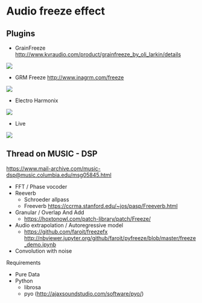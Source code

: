 # Audio freeze effect

## Plugins

* GrainFreeze http://www.kvraudio.com/product/grainfreeze_by_oli_larkin/details

![](http://static.kvraudio.com/i/b/grainfreeze.gif)

* GRM Freeze http://www.inagrm.com/freeze

![](http://www.inagrm.com/sites/default/files/u4/Freeze2.jpg)

* Electro Harmonix

![](http://thumbs.ebaystatic.com/images/g/F8oAAOSwUuFWw92s/s-l200.jpg)

* Live 

![](http://www.kentsandvik.com/Blog/wp-content/uploads/2007/03/simpler_580x204.jpg)

## Thread on MUSIC - DSP
https://www.mail-archive.com/music-dsp@music.columbia.edu/msg05845.html

* FFT / Phase vocoder
* Reeverb
  * Schroeder allpass
  * Freeverb https://ccrma.stanford.edu/~jos/pasp/Freeverb.html
* Granular / Overlap And Add
  * https://hoxtonowl.com/patch-library/patch/Freeze/
* Audio extrapolation / Autoregressive model
  * https://github.com/faroit/freezefx  http://nbviewer.jupyter.org/github/faroit/pyfreeze/blob/master/freeze_demo.ipynb 
* Convolution with noise

Requirements

- Pure Data
- Python 
  * librosa
  * pyo (http://ajaxsoundstudio.com/software/pyo/)
